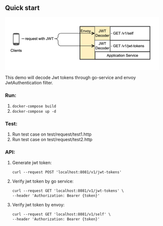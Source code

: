 Quick start
-----------

![setup](https://github.com/Wayne45/jwtdemogo/blob/master/jwtdemogo.png)

This demo will decode Jwt tokens through go-service and envoy JwtAuthentication filter.
### Run:
1. `docker-compose build`
2. `docker-compose up -d`

### Test:
1. Run test case on test/request/test1.http
2. Run test case on test/request/test2.http

### API:
1. Generate jwt token:
   ```
   curl --request POST 'localhost:8081/v1/jwt-tokens'
   ```
2. Verify jwt token by go service:
   ```
   curl --request GET 'localhost:8081/v1/jwt-tokens' \
   --header 'Authorization: Bearer {token}'
   ```
3. Verify jwt token by envoy:
   ```
   curl --request GET 'localhost:8081/v1/self' \
   --header 'Authorization: Bearer {token}'
   ```
